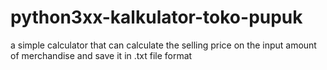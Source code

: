 # python3xx-kalkulator-toko-pupuk
a simple calculator that can calculate the selling price on the input amount of merchandise and save it in .txt file format

